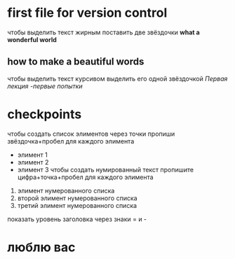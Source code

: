 # first file for version control 
чтобы выделить текст жирным поставить две звёздочки **what a wonderful world**
## how to make a beautiful words 

чтобы выделить текст курсивом выделить его одной звёздочкой *Первая лекция -первые попытки*
# checkpoints
чтобы создать список элиментов через точки пропиши звёздочка+пробел для каждого элимента
* элимент 1
* элимент 2
* элимент 3
чтобы создать нумированный текст пропишите цифра+точка+пробел для каждого элимента
1. элимент нумерованного списка
2. второй элимент нумерованного списка
3. третий элимент нумерованного списка

показать уровень заголовка через знаки = и - 
# люблю вас
